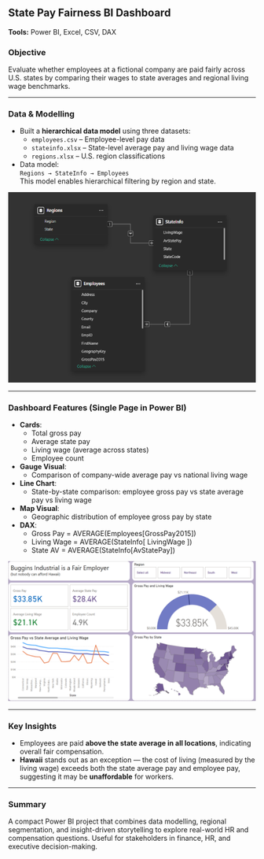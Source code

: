 ## State Pay Fairness BI Dashboard  
**Tools:** Power BI, Excel, CSV, DAX  

### Objective  
Evaluate whether employees at a fictional company are paid fairly across U.S. states by comparing their wages to state averages and regional living wage benchmarks.

---

### Data & Modelling  
- Built a **hierarchical data model** using three datasets:
  - `employees.csv` – Employee-level pay data  
  - `stateinfo.xlsx` – State-level average pay and living wage data  
  - `regions.xlsx` – U.S. region classifications  
- Data model:  
  `Regions → StateInfo → Employees`  
  This model enables hierarchical filtering by region and state.


![Data Model](images/data_model.PNG)

---

### Dashboard Features (Single Page in Power BI)  
- **Cards**:
  - Total gross pay  
  - Average state pay  
  - Living wage (average across states)  
  - Employee count  
- **Gauge Visual**:
  - Comparison of company-wide average pay vs national living wage
- **Line Chart**:
  - State-by-state comparison: employee gross pay vs state average pay vs living wage  
- **Map Visual**:
  - Geographic distribution of employee gross pay by state
- **DAX**:
  - Gross Pay = AVERAGE(Employees[GrossPay2015])
  - Living Wage = AVERAGE(StateInfo[ LivingWage ])
  - State AV = AVERAGE(StateInfo[AvStatePay])


![Report Page](images/dashboard_overview.PNG)
  
---

### Key Insights  
- Employees are paid **above the state average in all locations**, indicating overall fair compensation.  
- **Hawaii** stands out as an exception — the cost of living (measured by the living wage) exceeds both the state average pay and employee pay, suggesting it may be **unaffordable** for workers.

---

### Summary  
A compact Power BI project that combines data modelling, regional segmentation, and insight-driven storytelling to explore real-world HR and compensation questions. Useful for stakeholders in finance, HR, and executive decision-making.
